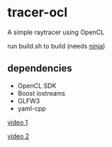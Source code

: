 # tracer-ocl

A simple raytracer using OpenCL

run build.sh to build (needs [ninja](https://martine.github.io/ninja/))

## dependencies

* OpenCL SDK
* Boost iostreams
* GLFW3
* yaml-cpp

[video 1](https://drive.google.com/open?id=0B03-udPT1cpwRDNGaXVSU1JTOGs)

[video 2](https://drive.google.com/open?id=0B03-udPT1cpwa2V6M3NrSHlnR2c)
